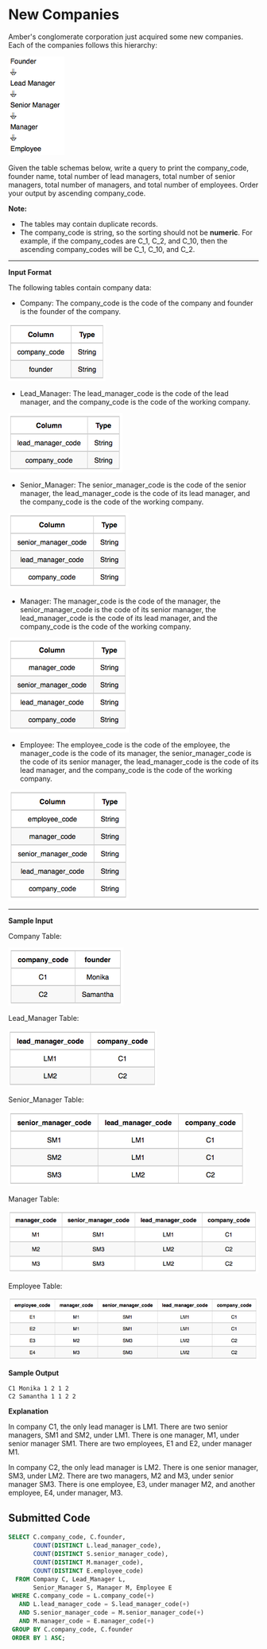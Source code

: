 # New Companies

Amber's conglomerate corporation just acquired some new companies. Each of the companies follows this hierarchy:

![](../src/1458531031-249df3ae87-ScreenShot2016-03-21at8.59.56AM.png)

Given the table schemas below, write a query to print the company_code, founder name, total number of lead managers, total number of senior managers, total number of managers, and total number of employees. Order your output by ascending company_code.

**Note:**

* The tables may contain duplicate records.
* The company_code is string, so the sorting should not be **numeric**. For example, if the company_codes are C_1, C_2, and C_10, then the ascending company_codes will be C_1, C_10, and C_2.

---

**Input Format**

The following tables contain company data:

* Company: The company_code is the code of the company and founder is the founder of the company.

![](../src/1458531125-deb0a57ae1-ScreenShot2016-03-21at8.50.04AM.png)

* Lead_Manager: The lead_manager_code is the code of the lead manager, and the company_code is the code of the working company.

![](../src/1458534960-2c6d764e3c-ScreenShot2016-03-21at8.50.12AM.png)

* Senior_Manager: The senior_manager_code is the code of the senior manager, the lead_manager_code is the code of its lead manager, and the company_code is the code of the working company.

![](../src/1458534973-6548194998-ScreenShot2016-03-21at8.50.21AM.png)

* Manager: The manager_code is the code of the manager, the senior_manager_code is the code of its senior manager, the lead_manager_code is the code of its lead manager, and the company_code is the code of the working company.

![](../src/1458534988-7fc0af46ce-ScreenShot2016-03-21at8.50.29AM.png)

* Employee: The employee_code is the code of the employee, the manager_code is the code of its manager, the senior_manager_code is the code of its senior manager, the lead_manager_code is the code of its lead manager, and the company_code is the code of the working company.

![](../src/1458535002-d47f63cbb4-ScreenShot2016-03-21at8.50.41AM.png)

---

**Sample Input**

Company Table:

![](../src/1458535049-2a207c44b3-ScreenShot2016-03-21at8.50.52AM.png)

Lead_Manager Table:

![](../src/1458535073-919107f639-ScreenShot2016-03-21at8.51.03AM.png)

Senior_Manager Table:

![](../src/1458535111-b1c48335b3-ScreenShot2016-03-21at8.51.15AM.png)

Manager Table:

![](../src/1458535122-888f4bf340-ScreenShot2016-03-21at8.51.26AM.png)

Employee Table:

![](../src/1458535134-878767e0d9-ScreenShot2016-03-21at8.51.52AM.png)

**Sample Output**

```
C1 Monika 1 2 1 2
C2 Samantha 1 1 2 2
```

**Explanation**

In company C1, the only lead manager is LM1. There are two senior managers, SM1 and SM2, under LM1. There is one manager, M1, under senior manager SM1. There are two employees, E1 and E2, under manager M1.

In company C2, the only lead manager is LM2. There is one senior manager, SM3, under LM2. There are two managers, M2 and M3, under senior manager SM3. There is one employee, E3, under manager M2, and another employee, E4, under manager, M3.

## Submitted Code

```sql
SELECT C.company_code, C.founder,
       COUNT(DISTINCT L.lead_manager_code),
       COUNT(DISTINCT S.senior_manager_code),
       COUNT(DISTINCT M.manager_code),
       COUNT(DISTINCT E.employee_code)
  FROM Company C, Lead_Manager L, 
       Senior_Manager S, Manager M, Employee E
 WHERE C.company_code = L.company_code(+)
   AND L.lead_manager_code = S.lead_manager_code(+)
   AND S.senior_manager_code = M.senior_manager_code(+)
   AND M.manager_code = E.manager_code(+)
 GROUP BY C.company_code, C.founder
 ORDER BY 1 ASC;
```
